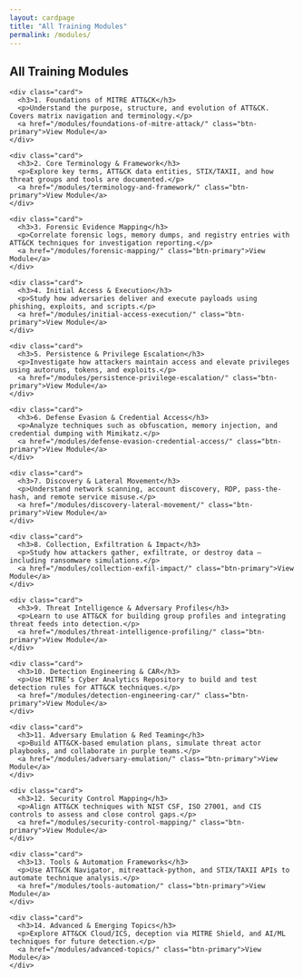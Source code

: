 ```yaml
---
layout: cardpage
title: "All Training Modules"
permalink: /modules/
---
```


<div class="container cards-section">
  <h2 class="section-title">All Training Modules</h2>
  <div class="card-grid">

    <div class="card">
      <h3>1. Foundations of MITRE ATT&CK</h3>
      <p>Understand the purpose, structure, and evolution of ATT&CK. Covers matrix navigation and terminology.</p>
      <a href="/modules/foundations-of-mitre-attack/" class="btn-primary">View Module</a>
    </div>

    <div class="card">
      <h3>2. Core Terminology & Framework</h3>
      <p>Explore key terms, ATT&CK data entities, STIX/TAXII, and how threat groups and tools are documented.</p>
      <a href="/modules/terminology-and-framework/" class="btn-primary">View Module</a>
    </div>

    <div class="card">
      <h3>3. Forensic Evidence Mapping</h3>
      <p>Correlate forensic logs, memory dumps, and registry entries with ATT&CK techniques for investigation reporting.</p>
      <a href="/modules/forensic-mapping/" class="btn-primary">View Module</a>
    </div>

    <div class="card">
      <h3>4. Initial Access & Execution</h3>
      <p>Study how adversaries deliver and execute payloads using phishing, exploits, and scripts.</p>
      <a href="/modules/initial-access-execution/" class="btn-primary">View Module</a>
    </div>

    <div class="card">
      <h3>5. Persistence & Privilege Escalation</h3>
      <p>Investigate how attackers maintain access and elevate privileges using autoruns, tokens, and exploits.</p>
      <a href="/modules/persistence-privilege-escalation/" class="btn-primary">View Module</a>
    </div>

    <div class="card">
      <h3>6. Defense Evasion & Credential Access</h3>
      <p>Analyze techniques such as obfuscation, memory injection, and credential dumping with Mimikatz.</p>
      <a href="/modules/defense-evasion-credential-access/" class="btn-primary">View Module</a>
    </div>

    <div class="card">
      <h3>7. Discovery & Lateral Movement</h3>
      <p>Understand network scanning, account discovery, RDP, pass-the-hash, and remote service misuse.</p>
      <a href="/modules/discovery-lateral-movement/" class="btn-primary">View Module</a>
    </div>

    <div class="card">
      <h3>8. Collection, Exfiltration & Impact</h3>
      <p>Study how attackers gather, exfiltrate, or destroy data — including ransomware simulations.</p>
      <a href="/modules/collection-exfil-impact/" class="btn-primary">View Module</a>
    </div>

    <div class="card">
      <h3>9. Threat Intelligence & Adversary Profiles</h3>
      <p>Learn to use ATT&CK for building group profiles and integrating threat feeds into detection.</p>
      <a href="/modules/threat-intelligence-profiling/" class="btn-primary">View Module</a>
    </div>

    <div class="card">
      <h3>10. Detection Engineering & CAR</h3>
      <p>Use MITRE’s Cyber Analytics Repository to build and test detection rules for ATT&CK techniques.</p>
      <a href="/modules/detection-engineering-car/" class="btn-primary">View Module</a>
    </div>

    <div class="card">
      <h3>11. Adversary Emulation & Red Teaming</h3>
      <p>Build ATT&CK-based emulation plans, simulate threat actor playbooks, and collaborate in purple teams.</p>
      <a href="/modules/adversary-emulation/" class="btn-primary">View Module</a>
    </div>

    <div class="card">
      <h3>12. Security Control Mapping</h3>
      <p>Align ATT&CK techniques with NIST CSF, ISO 27001, and CIS controls to assess and close control gaps.</p>
      <a href="/modules/security-control-mapping/" class="btn-primary">View Module</a>
    </div>

    <div class="card">
      <h3>13. Tools & Automation Frameworks</h3>
      <p>Use ATT&CK Navigator, mitreattack-python, and STIX/TAXII APIs to automate technique analysis.</p>
      <a href="/modules/tools-automation/" class="btn-primary">View Module</a>
    </div>

    <div class="card">
      <h3>14. Advanced & Emerging Topics</h3>
      <p>Explore ATT&CK Cloud/ICS, deception via MITRE Shield, and AI/ML techniques for future detection.</p>
      <a href="/modules/advanced-topics/" class="btn-primary">View Module</a>
    </div>

  </div>
</div>